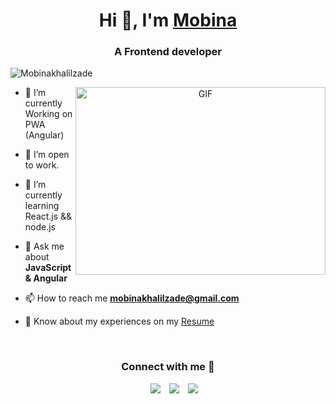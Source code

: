 <h1 align="center">Hi 👋, I'm 
<a href="" target="blank">Mobina</a>
</h1>

<h3 align="center">A Frontend developer</h3>

<p align="left">
<img src="https://komarev.com/ghpvc/?username=mobinakhalilzade" alt="Mobinakhalilzade" />
</p>


<a target="_blank" align="center">
  <img align="right" top="500" height="300" width="400" alt="GIF" src="https://media.giphy.com/media/BACNp4PYgXACSPujxi/giphy.gif">
</a>


<!-- - 🔭 I’m currently working in <a href="" target="blank">name</a> -->

- 🌱 I’m currently Working on PWA (Angular)

- 🤝 I’m open to work.

- 🌱 I’m currently learning React.js && node.js

<!-- - 📝 I regularly write articles on [name](link) -->

- 💬 Ask me about **JavaScript & Angular**

- 📫 How to reach me **mobinakhalilzade@gmail.com**

- 📄 Know about my experiences on my <a href="https://drive.google.com/file/d/17w01GAwFCKACeK3YYbeA1-C9bXeqWlZo/view?usp=share_link" target="blank">Resume</a>
<br/>

<h3 align="center" > Connect with me 🤝 </h3>

<p align="center">

 <div align="center"  class="icons-social" style="margin-left: 10px;">
        <a style="margin-left: 10px;"  target="_blank" href="https://www.linkedin.com/in/mobina-khalilzade/">
			<img src="https://as2.ftcdn.net/v2/jpg/03/96/56/19/1000_F_396561934_t1OwjMZHrVY211bHA5uUEAix0F1SyLci.jpg"></a>
        <a style="margin-left: 10px;" target="_blank" href="https://github.com/mobinakhalilzade">
		<img src="https://banner2.cleanpng.com/20180824/jtl/kisspng-computer-icons-logo-portable-network-graphics-clip-icons-for-free-iconza-circle-social-5b7fe46b0bac53.1999041115351082030478.jpg"></a>
		<a style="margin-left: 10px;" target="_blank" href="https://stackoverflow.com/users/11771605/mobina-khalilzade">
				<img src="https://upload.wikimedia.org/wikipedia/commons/thumb/e/ef/Stack_Overflow_icon.svg/768px-Stack_Overflow_icon.svg.png"></a>
      </div>
</p>